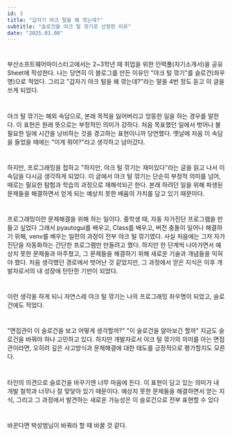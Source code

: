 ```yaml
---
id: 3
title: "갑자기 야크 털을 왜 깎는데?"
subtitle: "슬로건을 야크 털 깎기로 선정한 이유"
date: "2025.03.08"
---
```

#
부산소프트웨어마이스터고에서는 2~3학년 때 취업을 위한 인력풀(자기소개서)을 공유 Sheet에 작성한다.
나는 당연히 이 블로그를 만든 이유인 "야크 털 깎기"를 슬로건(좌우명)으로 적었다.
그리고 "갑자기 야크 털을 왜 깎는데?"라는 말을 4번 정도 듣고 이 글을 쓰게 되었다.

#

야크 털 깎기는 해외 속담으로, 본래 목적을 잃어버리고 엉뚱한 일을 하는 경우를 말한다.
이 표현은 원래 뜻으로는 부정적인 의미가 강하다.
처음 목표했던 일에서 벗어나 불필요한 일에 시간을 낭비하는 것을 경고하는 표현이니까 당연했다.
옛날에 처음 이 속담을 들었을 때에는 "이게 뭐야?"라고 생각하고 넘어갔다.

#

하지만, 프로그래밍을 접하고 "하지만, 야크 털 깎기는 재미있다"라는 글을 읽고 나서 이 속담을 다시금 생각하게 되었다.
이 글에서 야크 털 깎기는 단순히 부정적 의미를 넘어, 때로는 필요한 탐험과 학습의 과정으로 재해석되곤 한다.
본래 하려던 일을 위해 파생된 문제들을 해결하면서 얻게 되는 예상치 못한 배움의
가치를 담고 있기 때문이다.

#

프로그래밍이란 문제해결을 위해 하는 일이다.
중학생 때, 자동 자가진단 프로그램을 만들고 싶었다
그래서 pyautogui를 배우고, Class를 배우고, 버전 충돌이 일어나 해결하기 위해,
venv를 배우는 일련의 과정이 전부 야크 털 깎기였다.
사실 처음에는 그저 자가진단을 자동화하는 간단한 프로그램만 만들려고 했다.
하지만 한 단계씩 나아가면서 예상치 못한 문제들과 마주쳤고,
그 문제들을 해결하기 위해 새로운 기술과 개념들을 익혀야 했다.
처음 생각했던 경로에서 벗어난 것 같았지만,
그 과정에서 얻은 지식은 이후 개발자로서의 내 성장에 탄탄한 기반이 되었다.

#

이런 생각을 하게 되니 자연스레 야크 털 깎기는 나의 프로그래밍 좌우명이 되었고, 슬로건에도 적었다.

#

"면접관이 이 슬로건을 보고 어떻게 생각할까?" "이 슬로건을 알아보긴 할까" 지금도 슬로건을 바꿔야 하나 고민하고 있다.
하지만 개발자로서 야크 털 깎기의 의미를 아는 면접관이라면,
오히려 깊은 사고방식과 문제해결에 대한 태도를 긍정적으로 평가할지도 모른다.

#

타인의 의견으로 슬로건을 바꾸기엔 너무 마음에 든다.
이 표현이 담고 있는 의미가 내 개발 철학과 너무나 잘 맞닿아 있기 때문이다.
예상치 못한 문제들을 해결하면서 얻는 지식,
그리고 그 과정에서 발견하는 새로운 가능성은 이 슬로건으로 전부 표현할 수 있다

#

바꾼다면 박성범님이 바꿔라 할 때 바꿀 것 같다.
